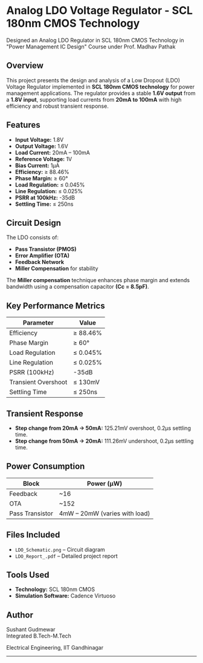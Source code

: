 # **Analog LDO Voltage Regulator - SCL 180nm CMOS Technology**
Designed an Analog LDO Regulator in SCL 180nm CMOS Technology in "Power Management IC Design" Course under Prof. Madhav Pathak


## **Overview**
This project presents the design and analysis of a Low Dropout (LDO) Voltage Regulator implemented in **SCL 180nm CMOS technology** for power management applications. The regulator provides a stable **1.6V output** from a **1.8V input**, supporting load currents from **20mA to 100mA** with high efficiency and robust transient response.

## **Features**
- **Input Voltage:** 1.8V  
- **Output Voltage:** 1.6V  
- **Load Current:** 20mA – 100mA  
- **Reference Voltage:** 1V  
- **Bias Current:** 1µA  
- **Efficiency:** ≥ 88.46%  
- **Phase Margin:** ≥ 60°  
- **Load Regulation:** ≤ 0.045%  
- **Line Regulation:** ≤ 0.025%  
- **PSRR at 100kHz:** -35dB  
- **Settling Time:** ≤ 250ns  

## **Circuit Design**
The LDO consists of:
- **Pass Transistor (PMOS)**
- **Error Amplifier (OTA)**
- **Feedback Network**
- **Miller Compensation** for stability  

The **Miller compensation** technique enhances phase margin and extends bandwidth using a compensation capacitor **(Cc = 8.5pF)**.

## **Key Performance Metrics**
| Parameter | Value |
|-----------|-------|
| Efficiency | ≥ 88.46% |
| Phase Margin | ≥ 60° |
| Load Regulation | ≤ 0.045% |
| Line Regulation | ≤ 0.025% |
| PSRR (100kHz) | -35dB |
| Transient Overshoot | ≤ 130mV |
| Settling Time | ≤ 250ns |

## **Transient Response**
- **Step change from 20mA → 50mA:** 125.21mV overshoot, 0.2µs settling time.  
- **Step change from 50mA → 20mA:** 111.26mV undershoot, 0.2µs settling time.  

## **Power Consumption**
| Block | Power (µW) |
|-------|-----------|
| Feedback | ~16 |
| OTA | ~152 |
| Pass Transistor | 4mW – 20mW (varies with load) |

## **Files Included**
- `LDO_Schematic.png` – Circuit diagram   
- `LDO_Report_.pdf` – Detailed project report  

## **Tools Used**
- **Technology:** SCL 180nm CMOS  
- **Simulation Software:** Cadence Virtuoso  

## **Author**
Sushant Gudmewar  
Integrated B.Tech-M.Tech 

Electrical Engineering, IIT Gandhinagar  

---


